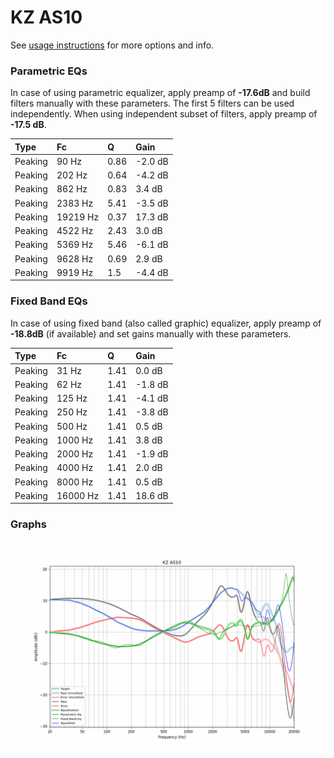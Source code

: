 # KZ AS10
See [usage instructions](https://github.com/jaakkopasanen/AutoEq#usage) for more options and info.

### Parametric EQs
In case of using parametric equalizer, apply preamp of **-17.6dB** and build filters manually
with these parameters. The first 5 filters can be used independently.
When using independent subset of filters, apply preamp of **-17.5 dB**.

| Type    | Fc       |    Q | Gain    |
|:--------|:---------|:-----|:--------|
| Peaking | 90 Hz    | 0.86 | -2.0 dB |
| Peaking | 202 Hz   | 0.64 | -4.2 dB |
| Peaking | 862 Hz   | 0.83 | 3.4 dB  |
| Peaking | 2383 Hz  | 5.41 | -3.5 dB |
| Peaking | 19219 Hz | 0.37 | 17.3 dB |
| Peaking | 4522 Hz  | 2.43 | 3.0 dB  |
| Peaking | 5369 Hz  | 5.46 | -6.1 dB |
| Peaking | 9628 Hz  | 0.69 | 2.9 dB  |
| Peaking | 9919 Hz  | 1.5  | -4.4 dB |

### Fixed Band EQs
In case of using fixed band (also called graphic) equalizer, apply preamp of **-18.8dB**
(if available) and set gains manually with these parameters.

| Type    | Fc       |    Q | Gain    |
|:--------|:---------|:-----|:--------|
| Peaking | 31 Hz    | 1.41 | 0.0 dB  |
| Peaking | 62 Hz    | 1.41 | -1.8 dB |
| Peaking | 125 Hz   | 1.41 | -4.1 dB |
| Peaking | 250 Hz   | 1.41 | -3.8 dB |
| Peaking | 500 Hz   | 1.41 | 0.5 dB  |
| Peaking | 1000 Hz  | 1.41 | 3.8 dB  |
| Peaking | 2000 Hz  | 1.41 | -1.9 dB |
| Peaking | 4000 Hz  | 1.41 | 2.0 dB  |
| Peaking | 8000 Hz  | 1.41 | 0.5 dB  |
| Peaking | 16000 Hz | 1.41 | 18.6 dB |

### Graphs
![](./KZ%20AS10.png)